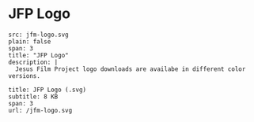 # JFP Logo

```image
src: jfm-logo.svg
plain: false
span: 3
title: "JFP Logo"
description: |
  Jesus Film Project logo downloads are availabe in different color versions.
```

```download
title: JFP Logo (.svg)
subtitle: 8 KB
span: 3
url: /jfm-logo.svg
```
